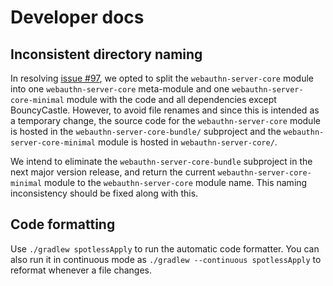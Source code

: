 Developer docs
===

Inconsistent directory naming
---

In resolving [issue #97](https://github.com/Yubico/java-webauthn-server/issues/97),
we opted to split the `webauthn-server-core` module into one `webauthn-server-core` meta-module
and one `webauthn-server-core-minimal` module with the code and all dependencies except BouncyCastle.
However, to avoid file renames and since this is intended as a temporary change,
the source code for the `webauthn-server-core` module is hosted in the `webauthn-server-core-bundle/` subproject
and the `webauthn-server-core-minimal` module is hosted in `webauthn-server-core/`.

We intend to eliminate the `webauthn-server-core-bundle` subproject in the next major version release,
and return the current `webauthn-server-core-minimal` module to the `webauthn-server-core` module name.
This naming inconsistency should be fixed along with this.


Code formatting
---

Use `./gradlew spotlessApply` to run the automatic code formatter.
You can also run it in continuous mode as `./gradlew --continuous spotlessApply`
to reformat whenever a file changes.
